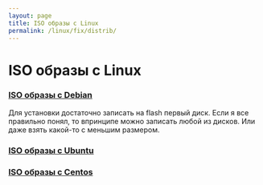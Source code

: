 ```yaml
---
layout: page
title: ISO образы с Linux
permalink: /linux/fix/distrib/
---
```


# ISO образы с Linux

### [ISO образы с Debian](http://cdimage.debian.org/debian-cd/8.7.1/amd64/bt-dvd/)

Для установки достаточно записать на flash первый диск. Если я все правильно понял, то впринципе можно записать любой из дисков. Или даже взять какой-то с меньшим размером.

### [ISO образы с Ubuntu](http://cdimage.ubuntu.com/)


### [ISO образы с Centos](http://cosmos.illinois.edu/pub/centos/7/isos/x86_64/)
